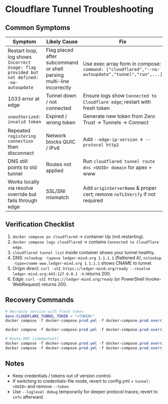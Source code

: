 # Cloudflare Tunnel Troubleshooting

## Common Symptoms
| Symptom | Likely Cause | Fix |
|---------|--------------|-----|
| Restart loop, log shows `Incorrect Usage: flag provided but not defined: -no-autoupdate` | Flag placed after subcommand or shell parsing multi-line incorrectly | Use exec array form in compose: `command: ["cloudflared","--no-autoupdate","tunnel","run",...]` |
| 1033 error at edge | Tunnel down / not connected | Ensure logs show `Connected to Cloudflare edge`; restart with fresh token |
| `unauthorized: invalid token` | Expired / wrong token | Generate new token from Zero Trust → Tunnels → Connect |
| Repeated `registering connection` then disconnect | Network blocks QUIC / IPv6 | Add `--edge-ip-version 4 --protocol http2` |
| DNS still points to old tunnel | Routes not applied | Run `cloudflared tunnel route dns <UUID> domain` for apex + www |
| Works locally via resolve override but fails through edge | SSL/SNI mismatch | Add `originServerName` & proper cert; remove `noTLSVerify` if not required |

## Verification Checklist
1. `docker compose ps cloudflared` → container Up (not restarting).
2. `docker compose logs cloudflared` → contains `Connected to Cloudflare edge`.
3. `cloudflared tunnel list` inside container shows your tunnel healthy.
4. DNS: `nslookup -type=a ledger-mind.org 1.1.1.1` (flattened A), `nslookup -type=cname www.ledger-mind.org 1.1.1.1` shows CNAME to tunnel.
5. Origin direct: `curl -sSI https://ledger-mind.org/ready --resolve ledger-mind.org:443:127.0.0.1 -k` returns 200.
6. Edge: `curl -sSI https://ledger-mind.org/ready` (or PowerShell Invoke-WebRequest) returns 200.

## Recovery Commands
```powershell
# Recreate service with fresh token
$env:CLOUDFLARE_TUNNEL_TOKEN = "<TOKEN>"
docker compose -f docker-compose.prod.yml -f docker-compose.prod.override.yml up -d --force-recreate cloudflared

docker compose -f docker-compose.prod.yml -f docker-compose.prod.override.yml logs -n 120 cloudflared

# Route DNS (idempotent)
docker compose -f docker-compose.prod.yml -f docker-compose.prod.override.yml exec cloudflared cloudflared tunnel route dns <UUID> ledger-mind.org
docker compose -f docker-compose.prod.yml -f docker-compose.prod.override.yml exec cloudflared cloudflared tunnel route dns <UUID> www.ledger-mind.org
```

## Notes
- Keep credentials / tokens out of version control.
- If switching to credentials-file mode, revert to config.yml + `tunnel: <UUID>` and remove `--token`.
- Use `--loglevel debug` temporarily for deeper protocol traces; revert to `info` afterward.
